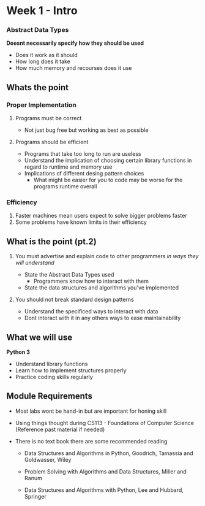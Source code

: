 # Week 1 - Intro

### Abstract Data Types

**Doesnt necessarily specify how they should be used**

- Does it work as it should
- How long does it take
- How much memory and recourses does it use

## Whats the point

### Proper Implementation

1.  Programs must be correct

    - Not just bug free but working as best as possible

2.  Programs should be efficient
    - Programs that take too long to run are useless
    - Understand the implication of choosing certain library functions in regard to runtime and memory use
    - Implications of different desing pattern choices
      - What might be easier for you to code may be worse for the programs runtime overall

### Efficiency

1.  Faster machines mean users expect to solve bigger problems faster
2.  Some problems have known limits in their efficiency

## What is the point (pt.2)

1.  You must advertise and explain code to other programmers _in ways they will understand_

    - State the Abstract Data Types used
      - Programmers know how to interact with them
    - State the data structures and algorithms you've implemented

2.  You should not break standard design patterns
    - Understand the specificed ways to interact with data
    - Dont interact with it in any others ways to ease maintainability

## What we will use

**Python 3**

- Understand library functions
- Learn how to implement structures properly
- Practice coding skills regularly

## Module Requirements

- Most labs wont be hand-in but are important for honing skill
- Using things thought during CS113 - Foundations of Computer Science (Reference past material if needed)
- There is no text book there are some recommended reading

  - Data Structures and Algorithms in Python, Goodrich, Tamassia and Goldwasser, Wiley

  - Problem Solving with Algorithms and Data Structures, Miller and Ranum

  - Data Structures and Algorithms with Python, Lee and Hubbard, Springer
